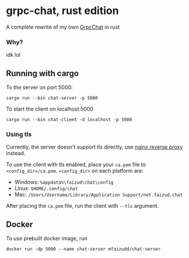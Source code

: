 # grpc-chat, rust edition

A complete rewrite of my own [GrpcChat](https://github.com/mfaizudd/GrpcChat) in rust

### Why?

idk lol

## Running with cargo

To the server on port 5000:

```shell
cargo run --bin chat-server -p 5000
```

To start the client on localhost:5000

```shell
cargo run --bin chat-client -d localhost -p 5000
```

### Using tls

Currently, the server doesn't support tls directly, use [nginx reverse proxy](https://www.nginx.com/blog/nginx-1-13-10-grpc/) instead.

To use the client with tls enabled, place your `ca.pem` file to `<config_dir>/ca.pem`.
`<config_dir>` on each platform are:

-   Windows: `%appdata%\faizud\chat\config`
-   Linux: `$HOME/.config/chat`
-   Mac: `/Users/Username/Library/Application Support/net.faizud.chat`

After placing the `ca.pem` file, run the client with `--tls` argument.

## Docker

To use prebuilt docker image, run

```shell
docker run -dp 5000 --name chat-server mfaizudd/chat-server
```
